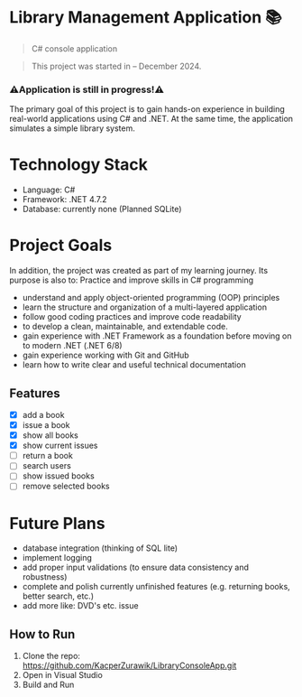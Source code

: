 #   Library Management Application 📚
> C# console application

> This project was started in – December 2024.
>

### :warning:Application is still in progress!:warning:

The primary goal of this project is to gain hands-on experience in building real-world applications using C# and .NET.
At the same time, the application simulates a simple library system.

#    Technology Stack
- Language: C#
- Framework: .NET 4.7.2
- Database: currently none (Planned SQLite)

#   Project Goals
 
In addition, the project was created as part of my learning journey. Its purpose is also to:
Practice and improve skills in C# programming
   - understand and apply object-oriented programming (OOP) principles
   - learn the structure and organization of a multi-layered application
   - follow good coding practices and improve code readability
   - to develop a clean, maintainable, and extendable code.
   - gain experience with .NET Framework as a foundation before moving on to modern .NET (.NET 6/8)
   - gain experience working with Git and GitHub
   - learn how to write clear and useful technical documentation

## Features

- [x] add a book
- [x] issue a book
- [x] show all books
- [x] show current issues
- [ ] return a book
- [ ] search users
- [ ] show issued books
- [ ] remove selected books

#   Future Plans

   - database integration (thinking of SQL lite)
   - implement logging
   - add proper input validations (to ensure data consistency and robustness)
   - complete and polish currently unfinished features (e.g. returning books, better search, etc.)
   - add more like: DVD's etc. issue

## How to Run
1. Clone the repo: https://github.com/KacperZurawik/LibraryConsoleApp.git
2. Open in Visual Studio
3. Build and Run
     
    

